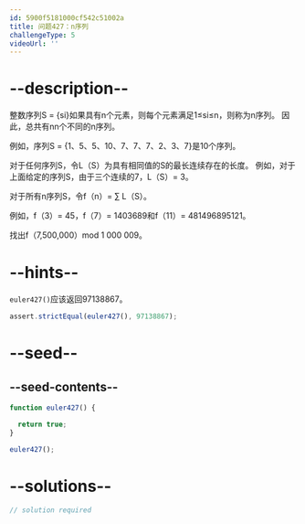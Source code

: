 ```yaml
---
id: 5900f5181000cf542c51002a
title: 问题427：n序列
challengeType: 5
videoUrl: ''
---
```


# --description--

整数序列S = {si}如果具有n个元素，则每个元素满足1≤si≤n，则称为n序列。 因此，总共有nn个不同的n序列。

例如，序列S = {1、5、5、10、7、7、7、2、3、7}是10个序列。

对于任何序列S，令L（S）为具有相同值的S的最长连续存在的长度。 例如，对于上面给定的序列S，由于三个连续的7，L（S）= 3。

对于所有n序列S，令f（n）= ∑ L（S）。

例如，f（3）= 45，f（7）= 1403689和f（11）= 481496895121。

找出f（7,500,000）mod 1 000 009。

# --hints--

`euler427()`应该返回97138867。

```js
assert.strictEqual(euler427(), 97138867);
```

# --seed--

## --seed-contents--

```js
function euler427() {

  return true;
}

euler427();
```

# --solutions--

```js
// solution required
```
